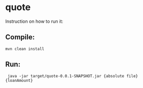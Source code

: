 # quote

Instruction on how to run it:

## Compile:
``` mvn clean install ```

## Run:
``` java -jar target/quote-0.0.1-SNAPSHOT.jar {absolute file} {loanAmount}```

